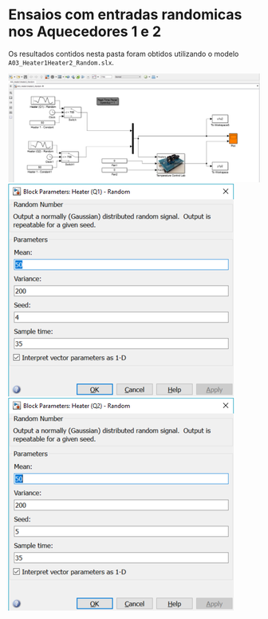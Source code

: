 Ensaios com entradas randomicas nos Aquecedores 1 e 2
==============================================

Os resultados contidos nesta pasta foram obtidos utilizando o modelo ```A03_Heater1Heater2_Random.slx```.

![Model](./_images/model.png)
![Random block](./_images/RandomBlockH1.png)
![Random block](./_images/RandomBlockH2.png)